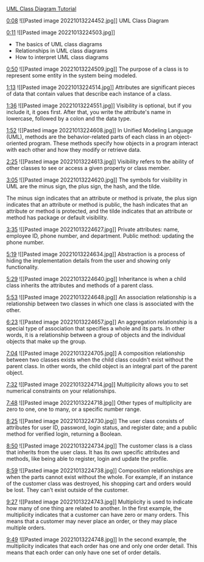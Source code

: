 
 [UML Class Diagram Tutorial](https://www.youtube.com/watch?v=UI6lqHOVHic)

 [0:08](https://www.youtube.com/watch?v=UI6lqHOVHic&t=8)
![[Pasted image 20221013224452.jpg]]
UML Class Diagram

 [0:11](https://www.youtube.com/watch?v=UI6lqHOVHic&t=11)
![[Pasted image 20221013224503.jpg]]
- The basics of UML class diagrams
- Relationships in UML class diagrams
- How to interpret UML class diagrams

 [0:50](https://www.youtube.com/watch?v=UI6lqHOVHic&t=50)
 ![[Pasted image 20221013224509.jpg]]
The purpose of a class is to represent some entity in the system being modeled.

 [1:13](https://www.youtube.com/watch?v=UI6lqHOVHic&t=73)
 ![[Pasted image 20221013224514.jpg]]
Attributes are significant pieces of data that contain values that describe each instance of a class.

 [1:36](https://www.youtube.com/watch?v=UI6lqHOVHic&t=96)
 ![[Pasted image 20221013224551.jpg]]
Visibility is optional, but if you include it, it goes first. After that, you write the attribute's name in lowercase, followed by a colon and the data type.

 [1:52](https://www.youtube.com/watch?v=UI6lqHOVHic&t=112)
 ![[Pasted image 20221013224608.jpg]]
In Unified Modeling Language (UML), methods are the behavior-related parts of each class in an object-oriented program. These methods specify how objects in a program interact with each other and how they modify or retrieve data.

 [2:25](https://www.youtube.com/watch?v=UI6lqHOVHic&t=145)
 ![[Pasted image 20221013224613.jpg]]
Visibility refers to the ability of other classes to see or access a given property or class member.

 [3:05](https://www.youtube.com/watch?v=UI6lqHOVHic&t=185)
 ![[Pasted image 20221013224620.jpg]]
The symbols for visibility in UML are the minus sign, the plus sign, the hash, and the tilde.

The minus sign indicates that an attribute or method is private, the plus sign indicates that an attribute or method is public, the hash indicates that an attribute or method is protected, and the tilde indicates that an attribute or method has package or default visibility.

 [3:35](https://www.youtube.com/watch?v=UI6lqHOVHic&t=215)
 ![[Pasted image 20221013224627.jpg]]
Private attributes: name, employee ID, phone number, and department.
Public method: updating the phone number.

 [5:19](https://www.youtube.com/watch?v=UI6lqHOVHic&t=319)
 ![[Pasted image 20221013224634.jpg]]
Abstraction is a process of hiding the implementation details from the user and showing only functionality.

 [5:29](https://www.youtube.com/watch?v=UI6lqHOVHic&t=329)
 ![[Pasted image 20221013224640.jpg]]
Inheritance is when a child class inherits the attributes and methods of a parent class.

 [5:53](https://www.youtube.com/watch?v=UI6lqHOVHic&t=353)
 ![[Pasted image 20221013224648.jpg]]
An association relationship is a relationship between two classes in which one class is associated with the other.

 [6:23](https://www.youtube.com/watch?v=UI6lqHOVHic&t=383)
 ![[Pasted image 20221013224657.jpg]]
An aggregation relationship is a special type of association that specifies a whole and its parts. In other words, it is a relationship between a group of objects and the individual objects that make up the group.

 [7:04](https://www.youtube.com/watch?v=UI6lqHOVHic&t=424)
![[Pasted image 20221013224705.jpg]]
A composition relationship between two classes exists when the child class couldn't exist without the parent class. In other words, the child object is an integral part of the parent object.

 [7:32](https://www.youtube.com/watch?v=UI6lqHOVHic&t=452)
![[Pasted image 20221013224714.jpg]]
Multiplicity allows you to set numerical constraints on your relationships.

 [7:48](https://www.youtube.com/watch?v=UI6lqHOVHic&t=468)
![[Pasted image 20221013224718.jpg]]
Other types of multiplicity are zero to one, one to many, or a specific number range.

 [8:25](https://www.youtube.com/watch?v=UI6lqHOVHic&t=505)
![[Pasted image 20221013224730.jpg]]
The user class consists of attributes for user ID, password, login status, and register date; and a public method for verified login, returning a Boolean.

 [8:50](https://www.youtube.com/watch?v=UI6lqHOVHic&t=530)
 ![[Pasted image 20221013224734.jpg]]
The customer class is a class that inherits from the user class. It has its own specific attributes and methods, like being able to register, login and update the profile.

 [8:59](https://www.youtube.com/watch?v=UI6lqHOVHic&t=539)
 ![[Pasted image 20221013224738.jpg]]
Composition relationships are when the parts cannot exist without the whole. For example, if an instance of the customer class was destroyed, his shopping cart and orders would be lost. They can't exist outside of the customer.

 [9:27](https://www.youtube.com/watch?v=UI6lqHOVHic&t=567)
 ![[Pasted image 20221013224743.jpg]]
Multiplicity is used to indicate how many of one thing are related to another. In the first example, the multiplicity indicates that a customer can have zero or many orders. This means that a customer may never place an order, or they may place multiple orders. 

 [9:49](https://www.youtube.com/watch?v=UI6lqHOVHic&t=589)
 ![[Pasted image 20221013224748.jpg]]
In the second example, the multiplicity indicates that each order has one and only one order detail. This means that each order can only have one set of order details.


